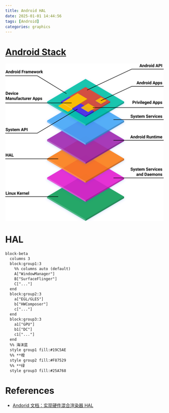```yaml
---
title: Android HAL
date: 2025-01-01 14:44:56
tags: [Android]
categories: graphics
---
```


# [Android Stack](https://source.android.com/docs/core/architecture?hl=zh-cn)

![Android Stack](/images/hal/android-stack.svg)

<!--more-->

# HAL

```mermaid
block-beta
  columns 3
  block:group1:3
    %% columns auto (default)   
    A["WindowManager"]
    B["SurfaceFlinger"]
    C["..."]
  end
  block:group2:3
    a["EGL/GLES"]
    b["HWComposer"]
    c["..."]
  end
  block:group3:3
    a1["GPU"]
    b1["DC"]
    c1["..."]
  end
  %% 海沫蓝
  style group1 fill:#19C5AE
  %% **橙
  style group2 fill:#F87529
  %% **绿
  style group3 fill:#25A768
```

# References
- [Andorid 文档：实现硬件混合渲染器 HAL](https://source.android.com/docs/core/graphics/implement-hwc?hl=zh-cn)
